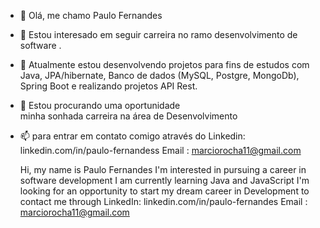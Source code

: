 - 👋 Olá, me chamo Paulo Fernandes                                                    
- 👀 Estou interesado em seguir carreira no ramo desenvolvimento de software         .
- 🌱 Atualmente estou desenvolvendo projetos para fins de estudos com Java, JPA/hibernate, Banco de dados (MySQL, Postgre, MongoDb), Spring Boot e realizando projetos API Rest.                                
- 💞️ Estou procurando uma oportunidade                                                
    minha sonhada carreira na área de Desenvolvimento                                 
- 📫 para entrar em contato comigo através do Linkedin:                               
    linkedin.com/in/paulo-fernandess
    Email : marciorocha11@gmail.com                                                   
    
    Hi, my name is Paulo Fernandes
    I'm interested in pursuing a career in software development
    I am currently learning Java and JavaScript
    I'm looking for an opportunity to start my dream career in Development
    to contact me through LinkedIn:
    linkedin.com/in/paulo-fernandes
    Email : marciorocha11@gmail.com
<!---
marciinho010/marciinho010 is a ✨ special ✨ repository because its `README.md` (this file) appears on your GitHub profile.
You can click the Preview link to take a look at your changes.
--->
